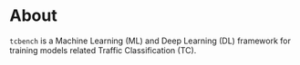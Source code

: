 # About

`tcbench` is a Machine Learning (ML) and Deep Learning (DL) framework
for training models related Traffic Classification (TC). 
